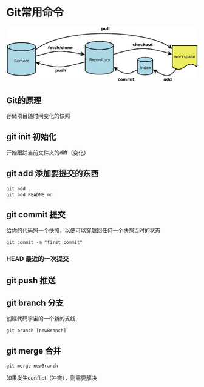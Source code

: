 # Git常用命令
![alt text](img/gitcommand.png)

## Git的原理
存储项目随时间变化的快照

## git init 初始化
开始跟踪当前文件夹的diff（变化）

## git add 添加要提交的东西
```
git add .
git add README.md
```

## git commit 提交
给你的代码照一个快照，以便可以穿越回任何一个快照当时的状态
```
git commit -m "first commit"
```
###  HEAD 最近的一次提交

## git push 推送

## git branch 分支
创建代码宇宙的一个新的支线
```
git branch [newBranch]
```

## git merge 合并
```
git merge newBranch
```
如果发生conflict（冲突），则需要解决
